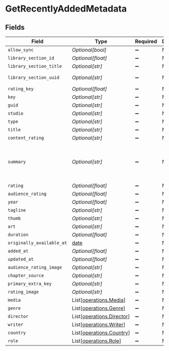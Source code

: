 # GetRecentlyAddedMetadata


## Fields

| Field                                                                                                                                                                                                                              | Type                                                                                                                                                                                                                               | Required                                                                                                                                                                                                                           | Description                                                                                                                                                                                                                        | Example                                                                                                                                                                                                                            |
| ---------------------------------------------------------------------------------------------------------------------------------------------------------------------------------------------------------------------------------- | ---------------------------------------------------------------------------------------------------------------------------------------------------------------------------------------------------------------------------------- | ---------------------------------------------------------------------------------------------------------------------------------------------------------------------------------------------------------------------------------- | ---------------------------------------------------------------------------------------------------------------------------------------------------------------------------------------------------------------------------------- | ---------------------------------------------------------------------------------------------------------------------------------------------------------------------------------------------------------------------------------- |
| `allow_sync`                                                                                                                                                                                                                       | *Optional[bool]*                                                                                                                                                                                                                   | :heavy_minus_sign:                                                                                                                                                                                                                 | N/A                                                                                                                                                                                                                                |                                                                                                                                                                                                                                    |
| `library_section_id`                                                                                                                                                                                                               | *Optional[float]*                                                                                                                                                                                                                  | :heavy_minus_sign:                                                                                                                                                                                                                 | N/A                                                                                                                                                                                                                                | 1                                                                                                                                                                                                                                  |
| `library_section_title`                                                                                                                                                                                                            | *Optional[str]*                                                                                                                                                                                                                    | :heavy_minus_sign:                                                                                                                                                                                                                 | N/A                                                                                                                                                                                                                                | Movies                                                                                                                                                                                                                             |
| `library_section_uuid`                                                                                                                                                                                                             | *Optional[str]*                                                                                                                                                                                                                    | :heavy_minus_sign:                                                                                                                                                                                                                 | N/A                                                                                                                                                                                                                                | 322a231a-b7f7-49f5-920f-14c61199cd30                                                                                                                                                                                               |
| `rating_key`                                                                                                                                                                                                                       | *Optional[float]*                                                                                                                                                                                                                  | :heavy_minus_sign:                                                                                                                                                                                                                 | N/A                                                                                                                                                                                                                                | 59398                                                                                                                                                                                                                              |
| `key`                                                                                                                                                                                                                              | *Optional[str]*                                                                                                                                                                                                                    | :heavy_minus_sign:                                                                                                                                                                                                                 | N/A                                                                                                                                                                                                                                | /library/metadata/59398                                                                                                                                                                                                            |
| `guid`                                                                                                                                                                                                                             | *Optional[str]*                                                                                                                                                                                                                    | :heavy_minus_sign:                                                                                                                                                                                                                 | N/A                                                                                                                                                                                                                                | plex://movie/5e161a83bea6ac004126e148                                                                                                                                                                                              |
| `studio`                                                                                                                                                                                                                           | *Optional[str]*                                                                                                                                                                                                                    | :heavy_minus_sign:                                                                                                                                                                                                                 | N/A                                                                                                                                                                                                                                | Marvel Studios                                                                                                                                                                                                                     |
| `type`                                                                                                                                                                                                                             | *Optional[str]*                                                                                                                                                                                                                    | :heavy_minus_sign:                                                                                                                                                                                                                 | N/A                                                                                                                                                                                                                                | movie                                                                                                                                                                                                                              |
| `title`                                                                                                                                                                                                                            | *Optional[str]*                                                                                                                                                                                                                    | :heavy_minus_sign:                                                                                                                                                                                                                 | N/A                                                                                                                                                                                                                                | Ant-Man and the Wasp: Quantumania                                                                                                                                                                                                  |
| `content_rating`                                                                                                                                                                                                                   | *Optional[str]*                                                                                                                                                                                                                    | :heavy_minus_sign:                                                                                                                                                                                                                 | N/A                                                                                                                                                                                                                                | PG-13                                                                                                                                                                                                                              |
| `summary`                                                                                                                                                                                                                          | *Optional[str]*                                                                                                                                                                                                                    | :heavy_minus_sign:                                                                                                                                                                                                                 | N/A                                                                                                                                                                                                                                | Scott Lang and Hope Van Dyne along with Hank Pym and Janet Van Dyne explore the Quantum Realm where they interact with strange creatures and embark on an adventure that goes beyond the limits of what they thought was possible. |
| `rating`                                                                                                                                                                                                                           | *Optional[float]*                                                                                                                                                                                                                  | :heavy_minus_sign:                                                                                                                                                                                                                 | N/A                                                                                                                                                                                                                                | 4.7                                                                                                                                                                                                                                |
| `audience_rating`                                                                                                                                                                                                                  | *Optional[float]*                                                                                                                                                                                                                  | :heavy_minus_sign:                                                                                                                                                                                                                 | N/A                                                                                                                                                                                                                                | 8.3                                                                                                                                                                                                                                |
| `year`                                                                                                                                                                                                                             | *Optional[float]*                                                                                                                                                                                                                  | :heavy_minus_sign:                                                                                                                                                                                                                 | N/A                                                                                                                                                                                                                                | 2023                                                                                                                                                                                                                               |
| `tagline`                                                                                                                                                                                                                          | *Optional[str]*                                                                                                                                                                                                                    | :heavy_minus_sign:                                                                                                                                                                                                                 | N/A                                                                                                                                                                                                                                | Witness the beginning of a new dynasty.                                                                                                                                                                                            |
| `thumb`                                                                                                                                                                                                                            | *Optional[str]*                                                                                                                                                                                                                    | :heavy_minus_sign:                                                                                                                                                                                                                 | N/A                                                                                                                                                                                                                                | /library/metadata/59398/thumb/1681888010                                                                                                                                                                                           |
| `art`                                                                                                                                                                                                                              | *Optional[str]*                                                                                                                                                                                                                    | :heavy_minus_sign:                                                                                                                                                                                                                 | N/A                                                                                                                                                                                                                                | /library/metadata/59398/art/1681888010                                                                                                                                                                                             |
| `duration`                                                                                                                                                                                                                         | *Optional[float]*                                                                                                                                                                                                                  | :heavy_minus_sign:                                                                                                                                                                                                                 | N/A                                                                                                                                                                                                                                | 7474422                                                                                                                                                                                                                            |
| `originally_available_at`                                                                                                                                                                                                          | [date](https://docs.python.org/3/library/datetime.html#date-objects)                                                                                                                                                               | :heavy_minus_sign:                                                                                                                                                                                                                 | N/A                                                                                                                                                                                                                                | 2023-02-15 00:00:00 +0000 UTC                                                                                                                                                                                                      |
| `added_at`                                                                                                                                                                                                                         | *Optional[float]*                                                                                                                                                                                                                  | :heavy_minus_sign:                                                                                                                                                                                                                 | N/A                                                                                                                                                                                                                                | 1681803215                                                                                                                                                                                                                         |
| `updated_at`                                                                                                                                                                                                                       | *Optional[float]*                                                                                                                                                                                                                  | :heavy_minus_sign:                                                                                                                                                                                                                 | N/A                                                                                                                                                                                                                                | 1681888010                                                                                                                                                                                                                         |
| `audience_rating_image`                                                                                                                                                                                                            | *Optional[str]*                                                                                                                                                                                                                    | :heavy_minus_sign:                                                                                                                                                                                                                 | N/A                                                                                                                                                                                                                                | rottentomatoes://image.rating.upright                                                                                                                                                                                              |
| `chapter_source`                                                                                                                                                                                                                   | *Optional[str]*                                                                                                                                                                                                                    | :heavy_minus_sign:                                                                                                                                                                                                                 | N/A                                                                                                                                                                                                                                | media                                                                                                                                                                                                                              |
| `primary_extra_key`                                                                                                                                                                                                                | *Optional[str]*                                                                                                                                                                                                                    | :heavy_minus_sign:                                                                                                                                                                                                                 | N/A                                                                                                                                                                                                                                | /library/metadata/59399                                                                                                                                                                                                            |
| `rating_image`                                                                                                                                                                                                                     | *Optional[str]*                                                                                                                                                                                                                    | :heavy_minus_sign:                                                                                                                                                                                                                 | N/A                                                                                                                                                                                                                                | rottentomatoes://image.rating.rotten                                                                                                                                                                                               |
| `media`                                                                                                                                                                                                                            | List[[operations.Media](../../models/operations/media.md)]                                                                                                                                                                         | :heavy_minus_sign:                                                                                                                                                                                                                 | N/A                                                                                                                                                                                                                                |                                                                                                                                                                                                                                    |
| `genre`                                                                                                                                                                                                                            | List[[operations.Genre](../../models/operations/genre.md)]                                                                                                                                                                         | :heavy_minus_sign:                                                                                                                                                                                                                 | N/A                                                                                                                                                                                                                                |                                                                                                                                                                                                                                    |
| `director`                                                                                                                                                                                                                         | List[[operations.Director](../../models/operations/director.md)]                                                                                                                                                                   | :heavy_minus_sign:                                                                                                                                                                                                                 | N/A                                                                                                                                                                                                                                |                                                                                                                                                                                                                                    |
| `writer`                                                                                                                                                                                                                           | List[[operations.Writer](../../models/operations/writer.md)]                                                                                                                                                                       | :heavy_minus_sign:                                                                                                                                                                                                                 | N/A                                                                                                                                                                                                                                |                                                                                                                                                                                                                                    |
| `country`                                                                                                                                                                                                                          | List[[operations.Country](../../models/operations/country.md)]                                                                                                                                                                     | :heavy_minus_sign:                                                                                                                                                                                                                 | N/A                                                                                                                                                                                                                                |                                                                                                                                                                                                                                    |
| `role`                                                                                                                                                                                                                             | List[[operations.Role](../../models/operations/role.md)]                                                                                                                                                                           | :heavy_minus_sign:                                                                                                                                                                                                                 | N/A                                                                                                                                                                                                                                |                                                                                                                                                                                                                                    |